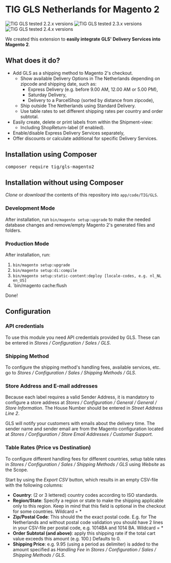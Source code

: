 # TIG GLS Netherlands for Magento 2

![TIG GLS tested 2.2.x versions](https://img.shields.io/badge/Tested%20with-2.2.11-%23009f3e)
![TIG GLS tested 2.3.x versions](https://img.shields.io/badge/Tested%20with-2.3.4-%23009f3e)
![TIG GLS tested 2.4.x versions](https://img.shields.io/badge/Tested%20with-2.4.1-%23009f3e)

We created this extension to **easily integrate GLS' Delivery Services into Magento 2**. 

## What does it do?
* Add GLS as a shipping method to Magento 2's checkout.
  * Show available Delivery Options in The Netherlands depending on zipcode and shipping date, such as:
    * Express Delivery (e.g. before 9.00 AM, 12.00 AM or 5.00 PM),
    * Saturday Delivery,
    * Delivery to a ParcelShop (sorted by distance from zipcode),
  * Ship outside The Netherlands using Standard Delivery.
  * Use table rates to set different shipping rates per country and order subtotal.
* Easily create, delete or print labels from within the Shipment-view:
  * Including ShopReturn-label (if enabled).
* Enable/disable Express Delivery Services separately,
* Offer discounts or calculate additional for specific Delivery Services.

## Installation using Composer
<pre>composer require tig/gls-magento2</pre>

## Installation without using Composer
_Clone_ or _download_ the contents of this repository into `app/code/TIG/GLS`.

### Development Mode
After installation, run `bin/magento setup:upgrade` to make the needed database changes and remove/empty Magento 2's generated files and folders.

### Production Mode
After installation, run:
1. `bin/magento setup:upgrade`
2. `bin/magento setup:di:compile`
3. `bin/magento setup:static-content:deploy [locale-codes, e.g. nl_NL en_US]`
4. `bin/magento cache:flush

Done!

## Configuration

### API credentials
To use this module you need API credentials provided by GLS. These can be entered in _Stores / Configuration / Sales / GLS_.

### Shipping Method  
To configure the shipping method's handling fees, available services, etc. go to _Stores / Configuration / Sales / Shipping Methods / GLS_.

### Store Address and E-mail addresses
Because each label requires a valid Sender Address, it is mandatory to configure a store address at _Stores / Configuration / General / General / Store Information_. The House Number should be entered in _Street Address Line 2_.

GLS will notify your customers with emails about the delivery time. The sender name and sender email are from the Magento configuration located at _Stores / Configuration / Store Email Addresses / Customer Support_. 

### Table Rates (Price vs Destination)
To configure different handling fees for different countries, setup table rates in _Stores / Configuration / Sales / Shipping Methods / GLS_ using _Website_ as the Scope.

Start by using the _Export CSV_ button, which results in an empty CSV-file with the following columns:
* **Country**: (2 or 3 lettered) country codes according to ISO standards.
* **Region/State**: Specify a region or state to make the shipping applicable only to this region. Keep in mind that this field is optional in the checkout for some countries. Wildcard = *
* **Zip/Postal Code**: This should the the exact postal code. E.g. for The Netherlands and without postal code validation you should have 2 lines in your CSV-file per postal code, e.g. 1014BA and 1014 BA. Wildcard = *
* **Order Subtotal (and above)**: apply this shipping rate if the total cart value exceeds this amount (e.g. 100.) Defaults to 0. 
* **Shipping Price**: e.g. 9.95 (using a period as delimiter) is added to the amount specified as _Handling Fee_ in _Stores / Configuration / Sales / Shipping Methods / GLS_.
